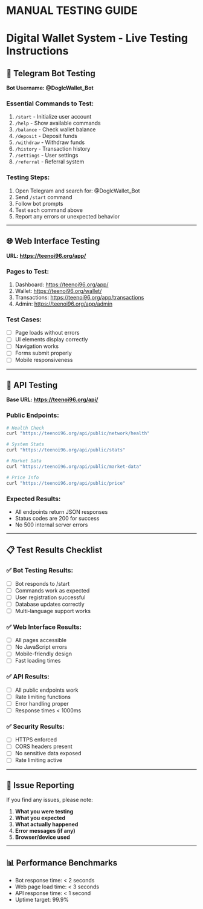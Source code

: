 # MANUAL TESTING GUIDE
# Digital Wallet System - Live Testing Instructions

## 🤖 Telegram Bot Testing
**Bot Username: @DoglcWallet_Bot**

### Essential Commands to Test:
1. `/start` - Initialize user account
2. `/help` - Show available commands  
3. `/balance` - Check wallet balance
4. `/deposit` - Deposit funds
5. `/withdraw` - Withdraw funds
6. `/history` - Transaction history
7. `/settings` - User settings
8. `/referral` - Referral system

### Testing Steps:
1. Open Telegram and search for: @DoglcWallet_Bot
2. Send `/start` command
3. Follow bot prompts
4. Test each command above
5. Report any errors or unexpected behavior

---

## 🌐 Web Interface Testing  
**URL: https://teenoi96.org/app/**

### Pages to Test:
1. Dashboard: https://teenoi96.org/app/
2. Wallet: https://teenoi96.org/wallet/
3. Transactions: https://teenoi96.org/app/transactions
4. Admin: https://teenoi96.org/app/admin

### Test Cases:
- [ ] Page loads without errors
- [ ] UI elements display correctly
- [ ] Navigation works
- [ ] Forms submit properly
- [ ] Mobile responsiveness

---

## 🔧 API Testing
**Base URL: https://teenoi96.org/api/**

### Public Endpoints:
```bash
# Health Check
curl "https://teenoi96.org/api/public/network/health"

# System Stats  
curl "https://teenoi96.org/api/public/stats"

# Market Data
curl "https://teenoi96.org/api/public/market-data"

# Price Info
curl "https://teenoi96.org/api/public/price"
```

### Expected Results:
- All endpoints return JSON responses
- Status codes are 200 for success
- No 500 internal server errors

---

## 📋 Test Results Checklist

### ✅ Bot Testing Results:
- [ ] Bot responds to /start
- [ ] Commands work as expected
- [ ] User registration successful  
- [ ] Database updates correctly
- [ ] Multi-language support works

### ✅ Web Interface Results:
- [ ] All pages accessible
- [ ] No JavaScript errors
- [ ] Mobile-friendly design
- [ ] Fast loading times

### ✅ API Results:
- [ ] All public endpoints work
- [ ] Rate limiting functions
- [ ] Error handling proper
- [ ] Response times < 1000ms

### ✅ Security Results:
- [ ] HTTPS enforced
- [ ] CORS headers present
- [ ] No sensitive data exposed
- [ ] Rate limiting active

---

## 🚨 Issue Reporting
If you find any issues, please note:
1. **What you were testing**
2. **What you expected**
3. **What actually happened**
4. **Error messages (if any)**
5. **Browser/device used**

---

## 📊 Performance Benchmarks
- Bot response time: < 2 seconds
- Web page load time: < 3 seconds  
- API response time: < 1 second
- Uptime target: 99.9%
